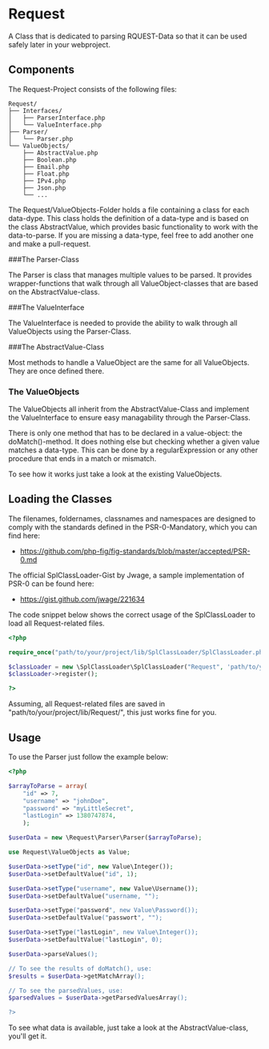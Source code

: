 Request
=======
A Class that is dedicated to parsing RQUEST-Data so that it can be used safely later in your webproject.

Components
----------
The Request-Project consists of the following files:

    Request/
    ├── Interfaces/
    │   ├── ParserInterface.php
    │   └── ValueInterface.php
    ├── Parser/
    │   └── Parser.php
    └── ValueObjects/
        ├── AbstractValue.php
        ├── Boolean.php
        ├── Email.php
        ├── Float.php
        ├── IPv4.php
        ├── Json.php
        └── ...

The Request/ValueObjects-Folder holds a file containing a class for each data-dype. This class holds the definition of a data-type and is based on the class AbstractValue, which provides basic functionality to work with the data-to-parse. If you are missing a data-type, feel free to add another one and make a pull-request.


###The Parser-Class

The Parser is class that manages multiple values to be parsed. It provides wrapper-functions that walk through all ValueObject-classes that are based on the AbstractValue-class.

###The ValueInterface

The ValueInterface is needed to provide the ability to walk through all ValueObjects using the Parser-Class.


###The AbstractValue-Class

Most methods to handle a ValueObject are the same for all ValueObjects. They are once defined there.


### The ValueObjects

The ValueObjects all inherit from the AbstractValue-Class and implement the ValueInterface to ensure easy managability through the Parser-Class.

There is only one method that has to be declared in a value-object: the doMatch()-method. It does nothing else but checking whether a given value matches a data-type. This can be done by a regularExpression or any other procedure that ends in a match or mismatch.

To see how it works just take a look at the existing ValueObjects.

Loading the Classes
-------------------

The filenames, foldernames, classnames and namespaces are designed to comply with the standards defined in the PSR-0-Mandatory, which you can find here:

* https://github.com/php-fig/fig-standards/blob/master/accepted/PSR-0.md

The official SplClassLoader-Gist by Jwage, a sample implementation of PSR-0 can be found here:

* https://gist.github.com/jwage/221634

The code snippet below shows the correct usage of the SplClassLoader to load all Request-related files.

```php
<?php

require_once("path/to/your/project/lib/SplClassLoader/SplClassLoader.php");

$classLoader = new \SplClassLoader\SplClassLoader("Request", 'path/to/your/project/lib');
$classLoader->register();

?>
```

Assuming, all Request-related files are saved in "path/to/your/project/lib/Request/", this just works fine for you.

Usage
-----

To use the Parser just follow the example below:

```php
<?php

$arrayToParse = array(
    "id" => 7,
    "username" => "johnDoe",
    "password" => "myLittleSecret",
    "lastLogin" => 1380747874,
    );

$userData = new \Request\Parser\Parser($arrayToParse);

use Request\ValueObjects as Value;

$userData->setType("id", new Value\Integer());
$userData->setDefaultValue("id", 1);

$userData->setType("username", new Value\Username());
$userData->setDefaultValue("username, "");

$userData->setType("password", new Value\Password());
$userData->setDefaultValue("passwort", "");

$userData->setType("lastLogin", new Value\Integer());
$userData->setDefaultValue("lastLogin", 0);

$userData->parseValues();

// To see the results of doMatch(), use:
$results = $userData->getMatchArray();

// To see the parsedValues, use:
$parsedValues = $userData->getParsedValuesArray();

?>
```

To see what data is available, just take a look at the AbstractValue-class, you'll get it.
